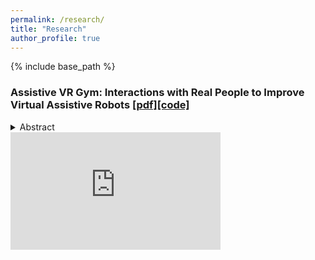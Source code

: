 ```yaml
---
permalink: /research/
title: "Research"
author_profile: true
---
```


{% include base_path %}

### Assistive VR Gym: Interactions with Real People to Improve Virtual Assistive Robots [[pdf]](http://arxiv.org/pdf/2007.04959.pdf)[[code]](http://github.com/Healthcare-Robotics/assistive-vr-gym)

<details><summary>Abstract</summary>Versatile robotic caregivers could benefit millions of people worldwide, including older adults and people with disabilities. Recent work has explored how robotic caregivers can learn to interact with people through physics simulations, yet transferring what has been learned to real robots remains challenging. Virtual reality (VR) has the potential to help bridge the gap between simulations and the real world. We present Assistive VR Gym (AVR Gym), which enables real people to interact with virtual assistive robots. We also provide evidence that AVR Gym can help researchers improve the performance of simulation-trained assistive robots with real people. Prior to AVR Gym, we trained robot control policies <em>Original Policies</em>) solely in simulation for four robotic caregiving tasks (robot-assisted feeding, drinking, itch scratching, and bed bathing) with two simulated robots (PR2 from Willow Garage and Jaco from Kinova). With AVR Gym, we developed <em>Revised Policies</em> based on insights gained from testing the Original policies with real people. Through a formal study with eight participants in AVR Gym, we found that the Original policies performed poorly, the Revised policies performed significantly better, and that improvements to the biomechanical models used to train the Revised policies resulted in simulated people that better match real participants. Notably, participants significantly disagreed that the Original policies were successful at assistance, but significantly agreed that the Revised policies were successful at assistance. Overall, our results suggest that VR can be used to improve the performance of simulation-trained control policies with real people without putting people at risk, thereby serving as a valuable stepping stone to real robotic assistance.</details>


<iframe src="https://www.youtube.com/embed/tcyPMkAphNs" allowfullscreen="allowfullscreen" width="336" height="188" frameborder="0"></iframe>